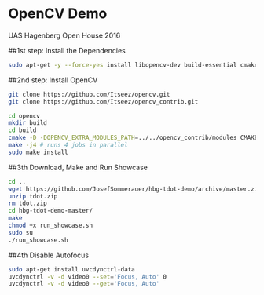 # OpenCV Demo
UAS Hagenberg Open House 2016 

##1st step: Install the Dependencies
```Bash
sudo apt-get -y --force-yes install libopencv-dev build-essential cmake git libgtk2.0-dev pkg-config python-dev python-numpy libdc1394-22 libdc1394-22-dev libjpeg-dev libpng12-dev libtiff4-dev libjasper-dev libavcodec-dev libavformat-dev libswscale-dev libxine-dev libgstreamer0.10-dev libgstreamer-plugins-base0.10-dev libv4l-dev libtbb-dev libqt4-dev libfaac-dev libmp3lame-dev libopencore-amrnb-dev libopencore-amrwb-dev libtheora-dev libvorbis-dev libxvidcore-dev x264 v4l-utils unzip libvtk5-dev libgstreamer-plugins-base1.0-dev libeigen3-dev
```

##2nd step: Install OpenCV
```Bash
git clone https://github.com/Itseez/opencv.git
git clone https://github.com/Itseez/opencv_contrib.git

cd opencv
mkdir build
cd build
cmake -D -DOPENCV_EXTRA_MODULES_PATH=../../opencv_contrib/modules CMAKE_BUILD_TYPE=Release -D CMAKE_INSTALL_PREFIX=/usr/local ..
make -j4 # runs 4 jobs in parallel
sudo make install
```

##3th Download, Make and Run Showcase
```Bash
cd ..
wget https://github.com/JosefSommerauer/hbg-tdot-demo/archive/master.zip -O tdot.zip
unzip tdot.zip
rm tdot.zip
cd hbg-tdot-demo-master/
make
chmod +x run_showcase.sh 
sudo su
./run_showcase.sh 
```

##4th Disable Autofocus
```Bash
sudo apt-get install uvcdynctrl-data
uvcdynctrl -v -d video0 --set='Focus, Auto' 0
uvcdynctrl -v -d video0 --get='Focus, Auto'
```






